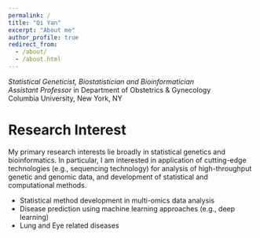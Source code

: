 ```yaml
---
permalink: /
title: "Qi Yan"
excerpt: "About me"
author_profile: true
redirect_from: 
  - /about/
  - /about.html
---
```


*Statistical Geneticist, Biostatistician and Bioinformatician*
<br>*Assistant Professor* in Department of Obstetrics & Gynecology
<br>Columbia University, New York, NY

Research Interest
======
My primary research interests lie broadly in statistical genetics and bioinformatics. In particular, I am interested in application of cutting-edge technologies (e.g., sequencing technology) for analysis of high-throughput genetic and genomic data, and development of statistical and computational methods.
- Statistical method development in multi-omics data analysis
- Disease prediction using machine learning approaches (e.g., deep learning)
- Lung and Eye related diseases
